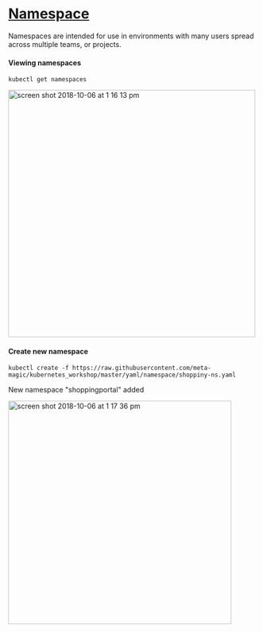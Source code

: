 # [Namespace](https://kubernetes.io/docs/concepts/overview/working-with-objects/namespaces/)
Namespaces are intended for use in environments with many users spread across multiple teams, or projects.

#### Viewing namespaces
````
kubectl get namespaces
````
<img width="497" alt="screen shot 2018-10-06 at 1 16 13 pm" src="https://user-images.githubusercontent.com/23295769/46568886-0b69ce80-c96a-11e8-9837-5056feeb5530.png">

#### Create new namespace
````
kubectl create -f https://raw.githubusercontent.com/meta-magic/kubernetes_workshop/master/yaml/namespace/shoppiny-ns.yaml
````

New namespace "shoppingportal" added

<img width="449" alt="screen shot 2018-10-06 at 1 17 36 pm" src="https://user-images.githubusercontent.com/23295769/46568893-38b67c80-c96a-11e8-82cb-5c8504ba0f1b.png">

